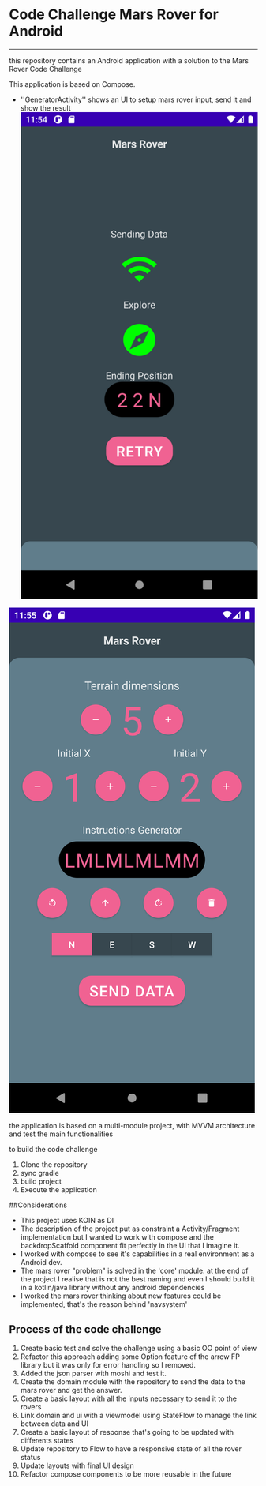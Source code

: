 Code Challenge Mars Rover for Android
=====================================

---

this repository contains an Android application with a solution to the Mars Rover Code Challenge 

This application is based on Compose.

* ''GeneratorActivity'' shows an UI to setup mars rover input, send it and show the result
![GeneratorActivityScreenshot][generatorActivityScreenshot]
  
![GeneratorActivityResultScreenshot][generatorActivityresultScreenshot]

the application is based on a multi-module project, with MVVM architecture and test the main functionalities

to build the code challenge

1. Clone the repository
2. sync gradle
3. build project
4. Execute the application

##Considerations

* This project uses KOIN as DI
* The description of the project put as constraint a Activity/Fragment implementation but I wanted to work with compose and the backdropScaffold component fit perfectly in the UI that I imagine it.
* I worked with compose to see it's capabilities in a real environment as a Android dev.
* The mars rover "problem" is solved in the 'core' module. at the end of the project I realise that is not the best naming and even I should build it in a kotlin/java library without any android dependencies
* I worked the mars rover thinking about new features could be implemented, that's the reason behind 'navsystem'

## Process of the code challenge
1. Create basic test and solve the challenge using a basic OO point of view
2. Refactor this approach adding some Option feature of the arrow FP library but it was only for error handling so I removed.
3. Added the json parser with moshi and test it.
4. Create the domain module with the repository to send the data to the mars rover and get the answer.
5. Create a basic layout with all the inputs necessary to send it to the rovers
6. Link domain and ui with a viewmodel using StateFlow to manage the link between data and UI
7. Create a basic layout of response that's going to be updated with differents states
8. Update repository to Flow to have a responsive state of all the rover status
9. Update layouts with final UI design
10. Refactor compose components to be more reusable in the future

[generatorActivityScreenshot]: ./art/generatorActivityScreenshot.png
[generatorActivityresultScreenshot]: ./art/generatorActivityresultScreenshot.png